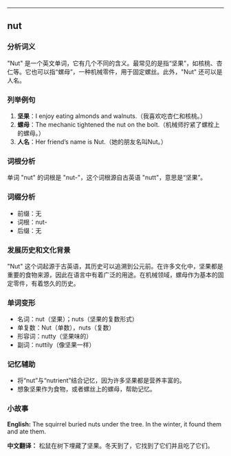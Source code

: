 
---------------
## nut
### 分析词义
"Nut" 是一个英文单词，它有几个不同的含义。最常见的是指“坚果”，如核桃、杏仁等。它也可以指“螺母”，一种机械零件，用于固定螺丝。此外，"Nut" 还可以是人名。

### 列举例句
1. **坚果**：I enjoy eating almonds and walnuts.（我喜欢吃杏仁和核桃。）
2. **螺母**：The mechanic tightened the nut on the bolt.（机械师拧紧了螺栓上的螺母。）
3. **人名**：Her friend’s name is Nut.（她的朋友名叫Nut。）

### 词根分析
单词 "nut" 的词根是 "nut-"，这个词根源自古英语 "nutt"，意思是“坚果”。

### 词缀分析
- 前缀：无
- 词根：nut-
- 后缀：无

### 发展历史和文化背景
"Nut" 这个词起源于古英语，其历史可以追溯到公元前。在许多文化中，坚果都是重要的食物来源，因此在语言中有着广泛的用途。在机械领域，螺母作为基本的固定零件，有着悠久的历史。

### 单词变形
- 名词：nut（坚果）；nuts（坚果的复数形式）
- 单复数：Nut（单数），nuts（复数）
- 形容词：nutty（坚果味的）
- 副词：nuttily（像坚果一样）

### 记忆辅助
- 将“nut”与“nutrient”结合记忆，因为许多坚果都是营养丰富的。
- 想象坚果作为食物，或者螺丝上的螺母，帮助记忆。

### 小故事
**English:**
The squirrel buried nuts under the tree. In the winter, it found them and ate them.

**中文翻译：**
松鼠在树下埋藏了坚果。冬天到了，它找到了它们并且吃了它们。

